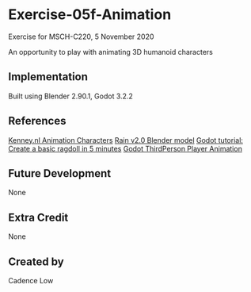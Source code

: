 # Exercise-05f-Animation
Exercise for MSCH-C220, 5 November 2020

An opportunity to play with animating 3D humanoid characters

## Implementation
Built using Blender 2.90.1, Godot 3.2.2

## References
[Kenney.nl Animation Characters](https://kenney.nl/assets/animated-characters-2)
[Rain v2.0 Blender model](https://cloud.blender.org/p/characters/5f04a68bb5f1a2612f7b29da)
[Godot tutorial: Create a basic ragdoll in 5 minutes](https://youtu.be/YZikII-uSis)
[Godot ThirdPerson Player Animation](https://youtu.be/msZw59Iln74)

## Future Development
None

## Extra Credit
None

## Created by 
Cadence Low
```
